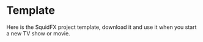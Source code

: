 # Template
Here is the SquidFX project template, download it and use it when you start a new TV show or movie.
